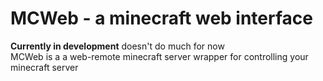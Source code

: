 # MCWeb - a minecraft web interface
**Currently in development** doesn't do much for now  
MCWeb is a a web-remote minecraft server wrapper for controlling your minecraft server

